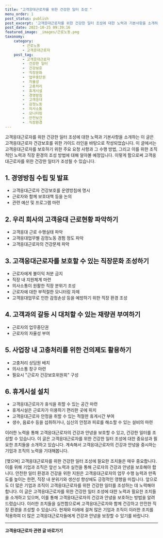 ```yaml
---
title: "고객응대근로자를 위한 건강한 일터 조성 "
menu_order: 1
post_status: publish
post_excerpt: '고객응대근로자를 위한 건강한 일터 조성에 대한 노력과 기본사항을 소개하는 이 글은 고객응대근로자 건강보호를 위한 가이드 라인을 바탕으로 작성되었습니다. 이 글에서는 고객응대근로자를 보호하기 위한 주요 요청 사항과 그 수행 방법, 그리고 이를 위한 조직적인 노력과 직장 환경의 조성 방법에 대해 알아볼 예정입니다. 이렇게 함으로써 고객응대근로자를 위한 건강한 일터가 조성될 수 있습니다.'
post_date: 2023-10-25 09:39:16
featured_image: _images/근로노동.png
taxonomy:
    category:
        - 근로노동
        - 고객응대근로자
    post_tag:
        - 고객응대근로자
        -  건강한 일터
        -  건강보호
        -  직장문화
        -  업무중단권
        -  자율성
        -  고충처리
        -  휴게시설
        -  경영방침
        -  고객응대
        -  감정노동
        -  의사소통
        -  모니터링
        -  안전보건
        -  직장환경
---
```



고객응대근로자를 위한 건강한 일터 조성에 대한 노력과 기본사항을 소개하는 이 글은 고객응대근로자 건강보호를 위한 가이드 라인을 바탕으로 작성되었습니다. 이 글에서는 고객응대근로자를 보호하기 위한 주요 요청 사항과 그 수행 방법, 그리고 이를 위한 조직적인 노력과 직장 환경의 조성 방법에 대해 알아볼 예정입니다. 이렇게 함으로써 고객응대근로자를 위한 건강한 일터가 조성될 수 있습니다.

## 1. 경영방침 수립 및 발표
- 고객응대근로자 건강보호를 운영방침에 명시
- 근로자와 함께 보호대책 등을 논의
- 관련 예산 및 프로그램 마련

## 2. 우리 회사의 고객응대 근로현황 파악하기
- 고객응대 근로 수행실태 파악
- 고객응대업무별 감정노동 경험 정도 파악
- 고객응대근로자의 건강문제 파악

## 3. 고객응대근로자를 보호할 수 있는 직장문화 조성하기
- 근로자에게 불이익 처분 금지
- 직장 내 지원체계 마련
- 의사소통이 원활한 직장 분위기 조성
- 근로자에 대한 부적절한 모니터링 자제
- 고객응대업무로 인한 감정손상 등을 예방하기 위한 직장 환경 조성

## 4. 고객과의 갈등 시 대처할 수 있는 재량권 부여하기
- 근로자의 업무중단권
- 근로자의 자율성 부여

## 5. 사업장 내 고충처리를 위한 건의제도 활용하기
- 고충처리 상담원 배치
- 의사소통 창구 마련
- 필요시 "근로자 건강보호위원회" 구성

## 6. 휴게시설 설치
- 고객응대근로자가 휴식을 취할 수 있는 공간 마련
- 휴게시설은 근로자가 이용하기 편리한 곳에 위치
- 고객응대근로자 안정을 취할 수 있는 적절한 휴게시간 부여
- 생수, 음료수 등을 섭취하거나, 심신의 안정과 피로를 해소할 수 있는 설비의 마련

이러한 노력을 통해 고객응대근로자의 건강과 안녕을 보호할 수 있고, 건강한 일터를 조성할 수 있습니다. 이 글은 고객응대근로자를 위한 건강한 일터 조성에 대한 중요성과 필요한 조치들을 소개하고 있습니다. 계속해서 고객응대근로자의 건강과 안녕을 중시하는 기업과 조직의 노력을 기대해봅니다.

[맺으며]
고객응대근로자를 위한 건강한 일터 조성에 필요한 조치들은 매우 중요합니다. 이를 위해 기업과 조직은 앞선 노력과 실천을 통해 근로자의 건강과 안녕을 보호해야 합니다. 안전한 일터 환경과 건강을 위한 지원은 고객응대근로자의 업무 수행 능력과 만족도를 높이는 한편, 직장 내 분위기와 생산성 향상에도 긍정적인 영향을 미칩니다. 앞으로도 더 많은 기업과 조직이 고객응대근로자를 위한 건강한 일터를 조성하는 데 노력해야 합니다. 이 글은 고객응대근로자를 위한 건강한 일터 조성에 대한 노력과 필요한 조치들을 소개하고 있으며, 이를 통해 고객응대근로자의 건강과 안녕을 보호하는 방법을 알려드렸습니다. 이러한 조치들을 실천함으로써 고객응대근로자와 함께 건강하고 안전한 직장 환경을 조성할 수 있습니다. 현재와 미래에 걸쳐 많은 기업과 조직이 이러한 조치를 적용하여 더 많은 고객응대근로자들에게 건강과 안녕을 보장할 수 있기를 바랍니다.
<!-- wp:separator -->
<hr class="wp-block-separator has-alpha-channel-opacity"/>
<!-- /wp:separator -->

<!-- wp:group {"backgroundColor":"base","layout":{"type":"constrained"}} -->
<div class="wp-block-group has-base-background-color has-background"><!-- wp:paragraph {"align":"center","fontSize":"medium"} -->
<p class="has-text-align-center has-large-font-size"><strong>고객응대근로자 관련 글 바로가기</strong></p>
<!-- /wp:paragraph -->


<!-- wp:latest-posts
{"categories":[{"id":9570,"count":19,"description":"","link":"https://uknowlaw.com/category/%ea%b3%a0%ea%b0%9d%ec%9d%91%eb%8c%80%ea%b7%bc%eb%a1%9c%ec%9e%90/","name":"고객응대근로자","slug":"고객응대근로자","taxonomy":"category","parent":0,"meta":[],"_links":{"self":[{"href":"https://uknowlaw.com/wp-json/wp/v2/categories/9570"}],"collection":[{"href":"https://uknowlaw.com/wp-json/wp/v2/categories"}],"about":[{"href":"https://uknowlaw.com/wp-json/wp/v2/taxonomies/category"}],"wp:post_type":[{"href":"https://uknowlaw.com/wp-json/wp/v2/posts?categories=9570"}],"curies":[{"name":"wp","href":"https://api.w.org/{rel}","templated":true}]}}],"postsToShow":100,"excerptLength":28,"postLayout":"grid","columns":2,"featuredImageAlign":"left","featuredImageSizeSlug":"large","fontSize":18px} /--></div>
<!-- /wp:group -->